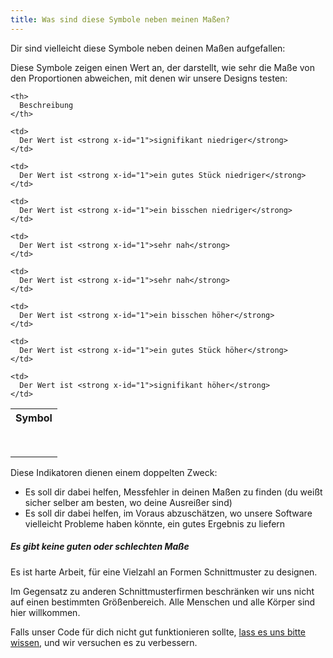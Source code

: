 ```yaml
---
title: Was sind diese Symbole neben meinen Maßen?
---
```


Dir sind vielleicht diese Symbole neben deinen Maßen aufgefallen:<Gauge val={0} theme='light' />

Diese Symbole zeigen einen Wert an, der darstellt, wie sehr die Maße von den Proportionen abweichen, mit denen wir unsere Designs testen:

<table spaces-before="0">
  <tr>
    <th>
      Symbol
    </th>
    
    <th>
      Beschreibung
    </th>
  </tr>
  
  <tr>
    <td>
      <Gauge val={-6} theme='light' />
    </td>
    
    <td>
      Der Wert ist <strong x-id="1">signifikant niedriger</strong>
    </td>
  </tr>
  
  <tr>
    <td>
      <Gauge val={-4} theme='light' />
    </td>
    
    <td>
      Der Wert ist <strong x-id="1">ein gutes Stück niedriger</strong>
    </td>
  </tr>
  
  <tr>
    <td>
      <Gauge val={-2} theme='light' />
    </td>
    
    <td>
      Der Wert ist <strong x-id="1">ein bisschen niedriger</strong>
    </td>
  </tr>
  
  <tr>
    <td>
      <Gauge val={-1} theme='light' />
    </td>
    
    <td>
      Der Wert ist <strong x-id="1">sehr nah</strong>
    </td>
  </tr>
  
  <tr>
    <td>
      <Gauge val={1} theme='light' />
    </td>
    
    <td>
      Der Wert ist <strong x-id="1">sehr nah</strong>
    </td>
  </tr>
  
  <tr>
    <td>
      <Gauge val={2} theme='light' />
    </td>
    
    <td>
      Der Wert ist <strong x-id="1">ein bisschen höher</strong>
    </td>
  </tr>
  
  <tr>
    <td>
      <Gauge val={4} theme='light' />
    </td>
    
    <td>
      Der Wert ist <strong x-id="1">ein gutes Stück höher</strong>
    </td>
  </tr>
  
  <tr>
    <td>
      <Gauge val={6} theme='light' />
    </td>
    
    <td>
      Der Wert ist <strong x-id="1">signifikant höher</strong>
    </td>
  </tr>
</table>

Diese Indikatoren dienen einem doppelten Zweck:

- Es soll dir dabei helfen, Messfehler in deinen Maßen zu finden (du weißt sicher selber am besten, wo deine Ausreißer sind)
- Es soll dir dabei helfen, im Voraus abzuschätzen, wo unsere Software vielleicht Probleme haben könnte, ein gutes Ergebnis zu liefern

<Note>

##### Es gibt keine guten oder schlechten Maße

Es ist harte Arbeit, für eine Vielzahl an Formen Schnittmuster zu designen.

Im Gegensatz zu anderen Schnittmusterfirmen beschränken wir uns nicht auf einen bestimmten Größenbereich.
Alle Menschen und alle Körper sind hier willkommen.

Falls unser Code für dich nicht gut funktionieren sollte, [lass es uns bitte wissen](https://discord.freesewing.org/), und wir versuchen es zu verbessern.

</Note>
